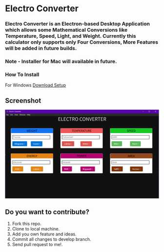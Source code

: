 # Electro Converter

### Electro Converter is an Electron-based Desktop Application which allows some Mathematical Conversions like Temperature, Speed, Light, and Weight. Currently this calculator only supports only Four Conversions, More Features will be added in future builds.

### Note - Installer for Mac will available in future.

### How To Install

For Windows [Download Setup](https://drive.google.com/file/d/1NxtBgcKlPBs0kVcrk4gjdFClZW6IT-eu/view?usp=sharing)

## Screenshot

<img src="index/img/screenshot.png"
     alt="Application Screenshot"/>

## **Do you want to contribute?**

1. Fork this repo.
2. Clone to local machine.
3. Add you own feature and ideas.
4. Commit all changes to develop branch.
5. Send pull request to me!.
